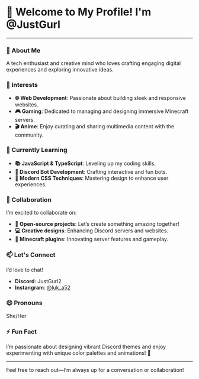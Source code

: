 # 👋 Welcome to My Profile! I'm @JustGurl

---

### 🌟 About Me
A tech enthusiast and creative mind who loves crafting engaging digital experiences and exploring innovative ideas.

### 👀 Interests
- **🌐 Web Development**: Passionate about building sleek and responsive websites.
- **🎮 Gaming**: Dedicated to managing and designing immersive Minecraft servers.
- **🎬 Anime**: Enjoy curating and sharing multimedia content with the community.

### 🌱 Currently Learning
- **📚 JavaScript & TypeScript**: Leveling up my coding skills.
- **🤖 Discord Bot Development**: Crafting interactive and fun bots.
- **🎨 Modern CSS Techniques**: Mastering design to enhance user experiences.

### 💞️ Collaboration
I’m excited to collaborate on:
- **🤝 Open-source projects**: Let’s create something amazing together!
- **💻 Creative designs**: Enhancing Discord servers and websites.
- **🚀 Minecraft plugins**: Innovating server features and gameplay.

### 📫 Let's Connect
I’d love to chat!
- **Discord**: JustGurl2
- **Instangram**: [@luk_a52](https://www.instagram.com/luk_a52/)

### 😄 Pronouns
She/Her

### ⚡ Fun Fact
I’m passionate about designing vibrant Discord themes and enjoy experimenting with unique color palettes and animations! 🌈

---

Feel free to reach out—I’m always up for a conversation or collaboration!
